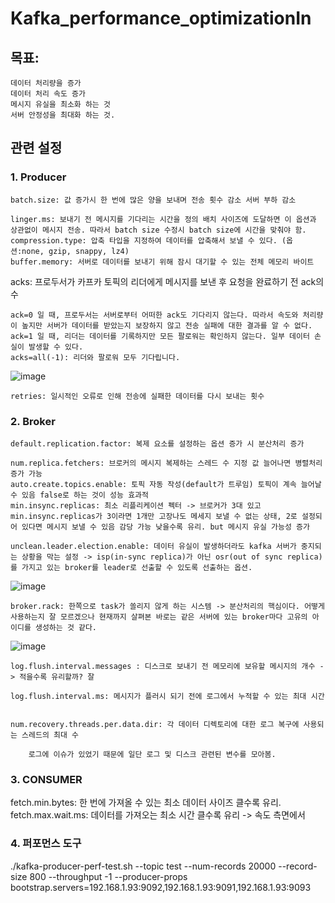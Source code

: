 # Kafka_performance_optimizationIn

## 목표:
```
데이터 처리량을 증가
데이터 처리 속도 증가 
메시지 유실을 최소화 하는 것
서버 안정성을 최대화 하는 것.
```
## 관련 설정

### 1.	Producer 
```
batch.size: 값 증가시 한 번에 많은 양을 보내며 전송 횟수 감소 서버 부하 감소

linger.ms: 보내기 전 메시지를 기다리는 시간을 정의 배치 사이즈에 도달하면 이 옵션과 상관없이 메시지 전송. 따라서 batch size 수정시 batch size에 시간을 맞춰야 함.
compression.type: 압축 타입을 지정하여 데이터를 압축해서 보낼 수 있다. (옵션:none, gzip, snappy, lz4)
buffer.memory: 서버로 데이터를 보내기 위해 잠시 대기할 수 있는 전체 메모리 바이트
```
acks: 프로두서가 카프카 토픽의 리더에게 메시지를 보낸 후 요청을 완료하기 전 ack의 수
```
ack=0 일 때, 프로두서는 서버로부터 어떠한 ack도 기다리지 않는다. 따라서 속도와 처리량이 높지만 서버가 데이터를 받았는지 보장하지 않고 전송 실패에 대한 결과를 알 수 없다. 
ack=1 일 때, 리더는 데이터를 기록하지만 모든 팔로워는 확인하지 않는다. 일부 데이터 손실이 발생할 수 있다.
acks=all(-1): 리더와 팔로워 모두 기다립니다.
```
 ![image](https://github.com/auspicious0/Kafka_performance_optimizationIn/assets/108572025/d65ff59f-2747-4272-aab4-36b39e085064)


```
retries: 일시적인 오류로 인해 전송에 실패한 데이터를 다시 보내는 횟수
```
### 2.	Broker
```
default.replication.factor: 복제 요소를 설정하는 옵션 증가 시 분산처리 증가

num.replica.fetchers: 브로커의 메시지 복제하는 스레드 수 지정 값 늘어나면 병렬처리 증가 가능
auto.create.topics.enable: 토픽 자동 작성(default가 트루임) 토픽이 계속 늘어날 수 있음 false로 하는 것이 성능 효과적
min.insync.replicas: 최소 리플리케이션 펙터 -> 브로커가 3대 있고 min.insync.replicas가 3이라면 1개만 고장나도 메세지 보낼 수 없는 상태, 2로 설정되어 있다면 메시지 보낼 수 있음 감당 가능 낮을수록 유리. but 메시지 유실 가능성 증가

unclean.leader.election.enable: 데이터 유실이 발생하더라도 kafka 서버가 중지되는 상황을 막는 설정 -> isp(in-sync replica)가 아닌 osr(out of sync replica)를 가지고 있는 broker를 leader로 선출할 수 있도록 선출하는 옵션.
```

  ![image](https://github.com/auspicious0/Kafka_performance_optimizationIn/assets/108572025/79fe1f1e-6618-4ca9-90e6-5dbd6ec9225e)

```
broker.rack: 한쪽으로 task가 쏠리지 않게 하는 시스템 -> 분산처리의 핵심이다. 어떻게 사용하는지 잘 모르겠으나 현재까지 살펴본 바로는 같은 서버에 있는 broker마다 고유의 아이디를 생성하는 것 같다.
```
  ![image](https://github.com/auspicious0/Kafka_performance_optimizationIn/assets/108572025/b324d26f-e112-4e47-9468-f10b0dd32c4e)
```
log.flush.interval.messages : 디스크로 보내기 전 메모리에 보유할 메시지의 개수 -> 적을수록 유리할까? 잘

log.flush.interval.ms: 메시지가 플러시 되기 전에 로그에서 누적할 수 있는 최대 시간


num.recovery.threads.per.data.dir: 각 데이터 디렉토리에 대한 로그 복구에 사용되는 스레드의 최대 수
```

		로그에 이슈가 있었기 때문에 일단 로그 및 디스크 관련된 변수를 모아봄.

### 3.	CONSUMER
fetch.min.bytes: 한 번에 가져올 수 있는 최소 데이터 사이즈 클수록 유리. 
fetch.max.wait.ms: 데이터를 가져오는 최소 시간 클수록 유리 -> 속도 측면에서

### 4. 퍼포먼스 도구 
./kafka-producer-perf-test.sh --topic test --num-records 20000 --record-size 800 --throughput -1 --producer-props bootstrap.servers=192.168.1.93:9092,192.168.1.93:9091,192.168.1.93:9093

